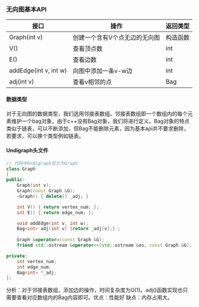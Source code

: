 ### 无向图基本API

| 接口                  | 操作                          | 返回类型 |
| --------------------- | ----------------------------- | -------- |
| Graph(int v)          | 创建一个含有V个点无边的无向图 | 构造函数 |
| V()                   | 查看顶点数                    | int      |
| E()                   | 查看边数                      | int      |
| addEdge(int v, int w) | 向图中添加一条v-w边           | int      |
| adj(int v)            | 查看v相邻的点                 | Bag<int> |

#### 数据类型

对于无向图的数据类型，我们选用邻接表数组。邻接表数组即一个数组内的每个元素维护一个bag对象，由于c++没有Bag对象，我们将进行定义。Bag对象的特点类似于链表，可以不断添加，但Bag不能删除元素，因为基本api并不要求删除，若要求，可以换个类型例如链表。

#### Undigraph头文件

```c++
// 代码中Undigraph显示为Graph
class Graph
{
public:
    Graph(int v);
    Graph(const Graph &G);
    ~Graph() { delete[] _adj; }

    int V() { return vertex_num; };
    int E() { return edge_num; };

    void addEdge(int v, int w);
    Bag<int> adj(int v) {return _adj[v];} ;
 
    Graph &operator=(const Graph &G);
    friend std::ostream &operator<<(std::ostream &os, const Graph &G);

private:
    int vertex_num;
    int edge_num;
    Bag<int> *_adj;
};
```

分析：对于邻接表数组，添加边的操作，时间复杂度为O(1)。adj()函数实现也只需要查看对应数组内的Bag内容即可。优点：性能好 缺点：内存占用大。



